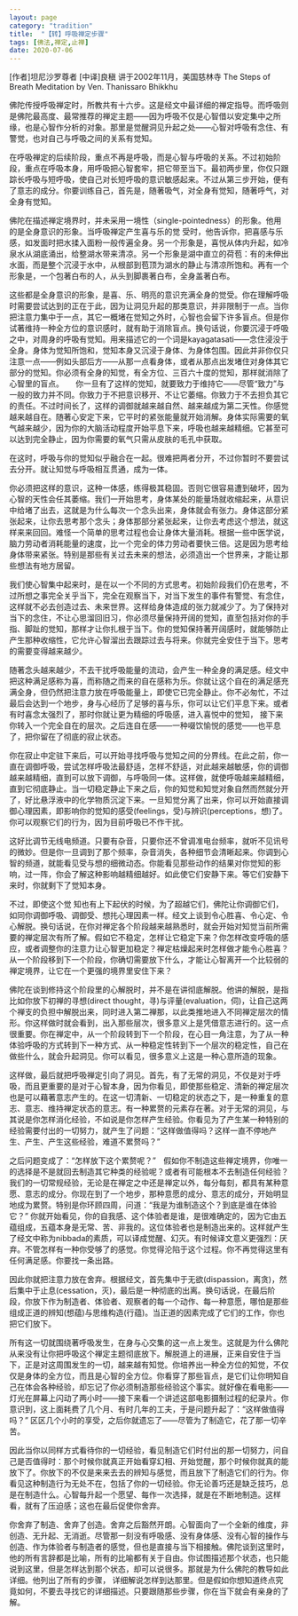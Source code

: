 ```yaml
---
layout: page
category: "tradition"
title:  "【转】呼吸禅定步骤"
tags: [佛法,禅定,止禅]
date: 2020-07-06
---
```

[作者]坦尼沙罗尊者
[中译]良稹
讲于2002年11月，美国慈林寺
The Steps of Breath Meditation
by Ven. Thanissaro Bhikkhu
​

佛陀传授呼吸禅定时，所教共有十六步。这是经文中最详细的禅定指导。而呼吸则是佛陀最高度、最常推荐的禅定主题——因为呼吸不仅是心智借以安定集中之所缘，也是心智作分析的对象。那里是觉醒洞见升起之处——心智对呼吸有念住、有警觉，也对自己与呼吸之间的关系有觉知。<!-- more -->

在呼吸禅定的后续阶段，重点不再是呼吸，而是心智与呼吸的关系。不过初始阶段，重点在呼吸本身，用呼吸把心智套牢，把它带至当下。最初两步里，你仅只跟踪长呼吸与短呼吸，使自己对长短呼吸的意识敏感起来。不过从第三步开始，便有了意志的成分。你要训练自己，首先是，随著吸气，对全身有觉知，随著呼气，对全身有觉知。
		
佛陀在描述禅定境界时，并未采用一境性（single-pointedness）的形象。他用的是全身意识的形象。当呼吸禅定产生喜与乐的觉 受时，他告诉你，把喜感与乐感，如发面时把水揉入面粉一般传遍全身。另一个形象是，喜悦从体内升起，如冷泉水从湖底涌出，给整湖水带来清凉。另一个形象是湖中直立的荷苞：有的未伸出水面，而是整个沉浸于水中，从根部到苞顶为湖水的静止与清凉所饱和。再有一个形象是，一个包著白布的人，从头到脚裹著白布，全身盖著白布。
		
这些都是全身意识的形象，是喜、乐、明亮的意识充满全身的觉受。你在理解呼吸时需要尝试达到的正在于此，因为让洞见升起的那类意识，并非限制于一点。当你把注意力集中于一点，其它一概堵在觉知之外时，心智也会留下许多盲点。但是你试著维持一种全方位的意识感时，就有助于消除盲点。换句话说，你要沉浸于呼吸之中，对周身的呼吸有觉知。用来描述它的一个词是kayagatasati——念住浸没于全身。身体为觉知所饱和，觉知本身又沉浸于身体、为身体包围。因此并非你仅只注意一点——例如头部后方——从那一点看身体，或者从那点出发堵住对身体其它部分的觉知。你必须有全身的知觉，有全方位、三百六十度的觉知，那样就消除了心智里的盲点。
　
你一旦有了这样的觉知，就要致力于维持它——尽管“致力”与一般的致力并不同。你致力于不把意识移开、不让它萎缩。你致力于不去担负其它的责任。不过时间长了，这样的调御就越来越自然、越来越成为第二天性。你感觉越来越自在。随著心安定下来，它平时的紧张能量就开始消解。身体实际需要的氧气越来越少，因为你的大脑活动程度开始平息下来，呼吸也越来越精细。它甚至可以达到完全静止，因为你需要的氧气只需从皮肤的毛孔中获取。
		
在这时，呼吸与你的觉知似乎融合在一起。很难把两者分开，不过你暂时不要尝试去分开。就让知觉与呼吸相互贯通，成为一体。
		
你必须把这样的意识，这种一体感，练得极其稳固。否则它很容易遭到破坏，因为心智的天性会任其萎缩。我们一开始思考，身体某处的能量场就收缩起来，从意识中给堵了出去，这就是为什么每次一个念头出来，身体就会有张力。身体这部分紧张起来，让你去思考那个念头；身体那部分紧张起来，让你去考虑这个想法，就这样来来回回。难怪一个简单的思考过程也会让身体大量消耗。根据一些中医学说，脑力劳动者消耗能量的速度，比一个完全的体力劳动者要快三倍。这是因为思考给身体带来紧张。特别是那些有关过去未来的想法，必须造出一个世界来，才能让那些想法有地方居留。
		
我们使心智集中起来时，是在以一个不同的方式思考。初始阶段我们仍在思考，不过所想之事完全关乎当下，完全在观察当下，对当下发生的事件有警觉、有念住，这样就不必去创造过去、未来世界。这样给身体造成的张力就减少了。为了保持对当下的念住，不让心思溜回旧习，你必须尽量保持开阔的觉知，直至包括对你的手指、脚趾的觉知，那样才让你扎根于当下。你的觉知保持著开阔感时，就能够防止产生那种收缩性，它允许心智溜出去跟踪过去与将来。你就完全安住于当下。思考的需要变得越来越少。
		
随著念头越来越少，不去干扰呼吸能量的流动，会产生一种全身的满足感。经文中把这种满足感称为喜，而称随之而来的自在感称为乐。你就让这个自在的满足感充满全身，但仍然把注意力放在呼吸能量上，即使它已完全静止。你不必匆忙，不过最后会达到一个地步，身与心经历了足够的喜与乐，你可以让它们平息下来。或者有时喜念太强烈了，那时你就让更为精细的呼吸感，进入喜悦中的觉知， 接下来你转入一个完全自在的层次。之后连自在感——一种啜饮愉悦的感觉——也平息了，把你留在了彻底的寂止状态。　
		
你在寂止中定驻下来后，可以开始寻找呼吸与觉知之间的分界线。在此之前，你一直在调御呼吸，尝试怎样呼吸法最舒适，怎样不舒适，对此越来越敏感，你的调御越来越精细，直到可以放下调御，与呼吸同一体。这样做，就使呼吸越来越精细，直到它彻底静止。当一切稳定静止下来之后，你的知觉和知觉对象自然而然就分开了，好比悬浮液中的化学物质沉淀下来。一旦知觉分离了出来，你可以开始直接调御心理因素，即影响你的觉知的感受(feelings，受)与辨识(perceptions，想)了。你可以观察它们的行为，因为目前呼吸已不作干扰。　
		
这好比调节无线电频道。只要有杂音，只要你还不曾调准电台频率，就听不见讯号的微妙。但是你一旦调到了那个频率，杂音消失，各种细节会清晰起来。你调到心智的频道，就能看见受与想的细微动态。你能看见那些动作的结果对你觉知的影响，过一阵，你会了解这种影响越精细越好。如此使它们安静下来。等它们安静下来时，你就剩下了觉知本身。
		
		
不过，即使这个觉 知也有上下起伏的时候，为了超越它们，佛陀让你调御它们，如同你调御呼吸、调御受、想扥心理因素一样。经文上谈到令心胜喜、令心定、令心解脱。换句话说，在你对禅定各个阶段越来越熟悉时，就会开始对知觉当前所需要的禅定层次有所了解。假如它不稳定，怎样让它稳定下来？你怎样改变呼吸的感应，或者调整你的注意力让心智更加稳定？禅定枯燥起来时怎样做才能令心胜喜？从一个阶段移到下一个阶段，你确切需要放下什么，才能让心智离开一个比较弱的禅定境界，让它在一个更强的境界里安住下来？
		
佛陀在谈到修持这个阶段里的心解脱时，并不是在讲彻底解脱。他讲的解脱，是指比如你放下初禅的寻想(direct thought，寻)与评量(evaluation，伺)，让自己这两个禅支的负担中解脱出来，同时进入第二禅那，以此类推地进入不同禅定层次的情形。你这样做时就会看到，出入那些层次，很多意义上是凭借意志进行的。这一点很重要。你在禅定中，从一个阶段转到下一个阶段，在心目一角注意，为了从一种体验呼吸的方式转到下一种方式、从一种稳定性转到下一个层次的稳定性，自己在做些什么，就会升起洞见。你可以看见，很多意义上这是一种心意所造的现象。
		
这样做，最后就把呼吸禅定引向了洞见。首先，有了无常的洞见，不仅是对于呼吸，而且更重要的是对于心智本身，因为你看见，即使那些稳定、清新的禅定层次也是可以藉著意志产生的。在这一切清新、一切稳定的状态之下，是一种重复的意志、意志、维持禅定状态的意志。有一种累赘的元素存在著。对于无常的洞见，与其说是你怎样消化经验，不如说是你怎样产生经验。你看见为了产生某一种特别的经验需要付出的一切努力，就产生了问题：“这样做值得吗？这样一直不停地产生、产生、产生这些经验，难道不累赘吗？”
		
之后问题变成了：“怎样放下这个累赘呢？”　假如你不制造这些禅定境界，你唯一的选择是不是就回去制造其它种类的经验呢？或者有可能根本不去制造任何经验？我们的一切常规经验，无论是在禅定之中还是禅定以外，每分每刻，都具有某种意愿、意志的成分。你现在到了一个地步，那种意愿的成分、意志的成分，开始明显地成为累赘。特别是你环顾四周，问道：“我是为谁制造这个？到底是谁在体验它？” 你就开始看见，你的自我感、这个体验者是谁，是很难确定的，因为它由五蕴组成，五蕴本身是无常、苦、非我的。这位体验者也是制造出来的。这样就产生了经文中称为nibbada的素质，可以译成觉醒、幻灭。有时候译文意义更强烈：厌弃。不管怎样有一种你受够了的感觉。你觉得沦陷于这个过程。你不再觉得这里有任何满足感。你要找一条出路。
		
因此你就把注意力放在舍弃。根据经文，首先集中于无欲(dispassion，离贪)，然后集中于止息(cessation，灭)，最后是一种彻底的出离。换句话说，在最后阶段，你放下作为制造者、体验者、观察者的每一个动作、每一种意愿，哪怕是那些组成正道的辨知(想蕴)与思维构造(行蕴)。当正道的因素完成了它们的工作，你也把它们放下。
		
所有这一切就围绕著呼吸发生，在身与心交集的这一点上发生。这就是为什么佛陀从来没有让你把呼吸这个禅定主题彻底放下。解脱道上的进展，正来自安住于当下，正是对这周围发生的一切，越来越有知觉。你培养出一种全方位的知觉，不仅仅是身体的全方位，而且是心智的全方位。你看穿了那些盲点，是它们让你明知自己在体会各种经验，却忘记了你必须制造那些经验这个事实。就好像在看电影——灯光在屏幕上闪动了两小时——接下来看一个讲述这部电影摄制过程的纪录片。你意识到，这上面耗费了几个月、有时几年的工夫，于是问题升起了：“这样做值得吗？” 区区几个小时的享受，之后你就遗忘了——尽管为了制造它，花了那一切辛苦。
		
因此当你以同样方式看待你的一切经验，看见制造它们时付出的那一切努力，问自己是否值得时：那个时候你就真正开始看穿幻相、开始觉醒，那个时候你就真的能放下了。你放下的不仅是来来去去的辨知与感觉，而且放下了制造它们的行为。你看见这种制造行为无处不在，包括了你的一切经验。你无论善巧还是缺乏技巧，总是在制造什么。心智每升起一个愿望、每作一次选择，就是在不断地制造。这样看，就有了压迫感；这也在最后促使你舍弃。
		
你舍弃了制造、舍弃了创造。舍弃之后豁然开朗。心智面向了一个全新的维度，非创造、无升起、无消逝。尽管那一刻没有呼吸感、没有身体感、没有心智的操作与创造、作为体验者与制造者的感觉，但也是直接与当下相接触。佛陀谈到这里时，他的所有言辞都是比喻，所有的比喻都有关于自由。你试图描述那个状态，也只能说到这里，但是怎样达到那个状态，却可以说很多。那就是为什么佛陀的教导如此详细。他列出了所有的步骤， 详细解说怎样到达那里。但是假如你想知道终点究竟如何，不要去寻找它的详细描述。只要跟随那些步骤，你在当下就会有亲身的了解。